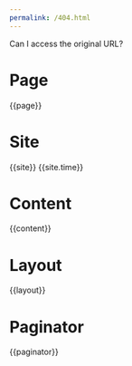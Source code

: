 ```yaml
---
permalink: /404.html
---
```

<p>Can I access the original URL?</p>
<h1>Page</h1>
{{page}}
<h1>Site</h1>
{{site}}
{{site.time}}
<h1>Content</h1>
{{content}}
<h1>Layout</h1>
{{layout}}
<h1>Paginator</h1>
{{paginator}}
